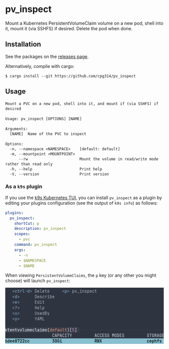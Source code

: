 # pv_inspect

Mount a Kubernetes PersistentVolumeClaim volume on a new pod, shell into it, mount it (via SSHFS) if desired. Delete the pod when done.

## Installation

See the packages on the [releases page](https://github.com/cpg314/pv_inspect/releases).

Alternatively, compile with cargo:

```console
$ cargo install --git https://github.com/cpg314/pv_inspect
```

## Usage

```
Mount a PVC on a new pod, shell into it, and mount if (via SSHFS) if desired

Usage: pv_inspect [OPTIONS] [NAME]

Arguments:
  [NAME]  Name of the PVC to inspect

Options:
  -n, --namespace <NAMESPACE>    [default: default]
  -m, --mountpoint <MOUNTPOINT>
      --rw                       Mount the volume in read/write mode rather than read only
  -h, --help                     Print help
  -V, --version                  Print version
```

### As a `k9s` plugin

If you use the [k9s Kubernetes TUI](https://k9scli.io/), you can install `pv_inspect` as a plugin by editing your plugins configuration (see the output of `k9s info`) as follows:

```yaml
plugins:
  pv_inspect:
    shortCut: p
    description: pv_inspect
    scopes:
      - pvc
    command: pv_inspect
    args:
      - -n
      - $NAMESPACE
      - $NAME
```

When viewing `PersistentVolumeClaims`, the `p` key (or any other you might choose) will launch `pv_inspect`:

![k9s creenshot](k9s.png)
